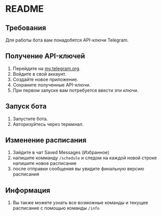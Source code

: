 # README

## Требования
Для работы бота вам понадобятся API-ключи Telegram.

## Получение API-ключей
1. Перейдите на [my.telegram.org](https://my.telegram.org/auth).
2. Войдите в свой аккаунт.
3. Создайте новое приложение.
4. Сохраните полученные API-ключи.
5. При первом запуске вам потребуется ввести эти ключи.

## Запуск бота
1. Запустите бота.
2. Авторизуйтесь через терминал.

## Изменение расписания
1. Зайдите в чат Saved Messages (Избранное)
2. напишите комманду `/schedule` и следом на каждой новой строке напишите новое расписание
3. после отправки сообщения вы увидите финальную версию расписания

## Информация 
1. Вы также можете узнать все возможные команды и текущее расписание с помощью команды `/info` 

